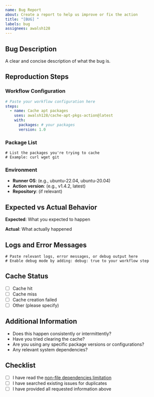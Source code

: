 ```yaml
---
name: Bug Report
about: Create a report to help us improve or fix the action
title: "[BUG] "
labels: bug
assignees: awalsh128
---
```


## Bug Description

A clear and concise description of what the bug is.

## Reproduction Steps

### Workflow Configuration

```yaml
# Paste your workflow configuration here
steps:
  - name: Cache apt packages
    uses: awalsh128/cache-apt-pkgs-action@latest
    with:
      packages: # your packages
      version: 1.0
```

### Package List

```text
# List the packages you're trying to cache
# Example: curl wget git
```

### Environment

- **Runner OS**: (e.g., ubuntu-22.04, ubuntu-20.04)
- **Action version**: (e.g., v1.4.2, latest)
- **Repository**: (if relevant)

## Expected vs Actual Behavior

**Expected**: What you expected to happen

**Actual**: What actually happened

## Logs and Error Messages

```text
# Paste relevant logs, error messages, or debug output here
# Enable debug mode by adding: debug: true to your workflow step
```

## Cache Status

- [ ] Cache hit
- [ ] Cache miss
- [ ] Cache creation failed
- [ ] Other (please specify)

## Additional Information

- Does this happen consistently or intermittently?
- Have you tried clearing the cache?
- Are you using any specific package versions or configurations?
- Any relevant system dependencies?

## Checklist

- [ ] I have read the [non-file dependencies limitation](https://github.com/awalsh128/cache-apt-pkgs-action/blob/main/README.md#non-file-dependencies)
- [ ] I have searched existing issues for duplicates
- [ ] I have provided all requested information above
